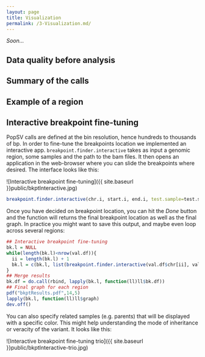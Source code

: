 ```yaml
---
layout: page
title: Visualization
permalink: /3-Visualization.md/
---
```


*Soon...*

## Data quality before analysis

## Summary of the calls

## Example of a region

## Interactive breakpoint fine-tuning

PopSV calls are defined at the bin resolution, hence hundreds to thousands of bp. In order to fine-tune the breakpoints location we implemented an interactive app. `breakpoint.finder.interactive` takes as input a genomic region, some samples and the path to the bam files. It then opens an application in the web-browser where you can slide the breakpoints where desired. The interface looks like this:

![Interactive breakpoint fine-tuning]({{ site.baseurl }}public/bkptInteractive.jpg)


```r
breakpoint.finder.interactive(chr.i, start.i, end.i, test.sample=test.samp, files.df=files.df, ref.samples=ref.samp)
```

Once you have decided on breakpoint location, you can hit the *Done* button and the function will returns the final breakpoint location as well as the final graph. In practice you might want to save this output, and maybe even loop across several regions:

```r
## Interactive breakpoint fine-tuning
bk.l = NULL
while(length(bk.l)<nrow(val.df)){
  ii = length(bk.l) + 1
  bk.l = c(bk.l, list(breakpoint.finder.interactive(val.df$chr[ii], val.df$start[ii], val.df$end[ii], val.sample[ii], files.df, ref.samples=controls.samp)))
}
## Merge results
bk.df = do.call(rbind, lapply(bk.l, function(ll)ll$bk.df))
## Final graph for each region
pdf("bkptResults.pdf",14,5)
lapply(bk.l, function(ll)ll$graph)
dev.off()
```

You can also specify related samples (e.g. parents) that will be displayed with a specific color. This might help understanding the mode of inheritance or veracity of the variant. It looks like this:

![Interactive breakpoint fine-tuning trio]({{ site.baseurl }}public/bkptInteractive-trio.jpg)
